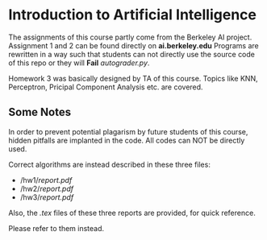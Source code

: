 # Introduction to Artificial Intelligence

The assignments of this course partly come from the Berkeley AI project. Assignment 1 and 2 can be found directly on **ai.berkeley.edu** Programs are rewritten in a way such that students can not directly use the source code of this repo or they will **Fail** *autograder.py*.

Homework 3 was basically designed by TA of this course. Topics like KNN, Perceptron, Pricipal Component Analysis etc. are covered.

## Some Notes
In order to prevent potential plagarism by future students of this course, hidden pitfalls are implanted in the code. All codes can NOT be directly used. 

Correct algorithms are instead described in these three files:

* /hw1/*report.pdf*
* /hw2/*report.pdf*
* /hw3/*report.pdf*

Also, the *.tex* files of these three reports are provided, for quick reference.

Please refer to them instead.